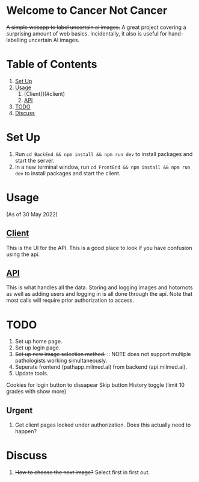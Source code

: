# Welcome to Cancer Not Cancer

~~A simple webapp to label uncertain ai images.~~
A great project covering a surprising amount of web basics. Incidentally, it also is useful for hand-labelling uncertain AI images.

# Table of Contents

1. [Set Up](#set-up)
2. [Usage](#usage)
    1. [Client]](#client)
    2. [API](#api)
3. [TODO](#todo)
4. [Discuss](#discuss)

# Set Up

1. Run `cd BackEnd && npm install && npm run dev` to install packages and start the server.
2. In a new terminal window, run `cd FrontEnd && npm install && npm run dev` to install packages and start the client.

# Usage

(As of 30 May 2022)

## [Client](client/README.md)

This is the UI for the API. This is a good place to look if you have confusion using the api.

## [API](api/README.md)

This is what handles all the data. Storing and logging images and hotornots as well as adding users and logging in is all done through the api. Note that most calls will require prior authorization to access.

# TODO

1. Set up home page.
2. Set up login page.
3. ~~Set up new image selection method.~~ :: NOTE does not support multiple pathologists working simultaneously.
4. Seperate frontend (pathapp.milmed.ai) from backend (api.milmed.ai).
5. Update tools.

Cookies for login button to dissapear
Skip button
History toggle (limit 10 grades with show more)

## Urgent

1. Get client pages locked under authorization. Does this actually need to happen?

# Discuss

1. ~~How to choose the next image?~~ Select first in first out.